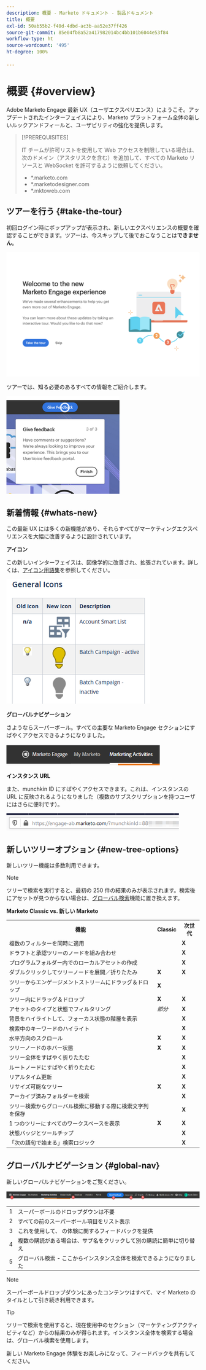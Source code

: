 ```yaml
---
description: 概要 - Marketo ドキュメント - 製品ドキュメント
title: 概要
exl-id: 50ab55b2-f40d-4dbd-ac3b-aa52e37ff426
source-git-commit: 85e04fb8a52a417982014bc4bb101b6044e53f84
workflow-type: ht
source-wordcount: '495'
ht-degree: 100%

---
```


# 概要 {#overview}

Adobe Marketo Engage 最新 UX（ユーザエクスペリエンス）にようこそ。アップデートされたインターフェイスにより、Marketo プラットフォーム全体の新しいルックアンドフィールと、ユーザビリティの強化を提供します。

>[!PREREQUISITES]
>
>IT チームが許可リストを使用して Web アクセスを制限している場合は、次のドメイン（アスタリスクを含む）を追加して、すべての Marketo リソースと WebSocket を許可するように依頼してください。
>
>* *.marketo.com
>* *.marketodesigner.com
>* *.mktoweb.com


## ツアーを行う {#take-the-tour}

初回ログイン時にポップアップが表示され、新しいエクスペリエンスの概要を確認することができます。ツアーは、今スキップして後でおこなうことは&#x200B;**できません**。

![](assets/overview-1.png)

ツアーでは、知る必要のあるすべての情報をご紹介します。

![](assets/overview-2.png)

## 新着情報 {#whats-new}

この最新 UX には多くの新機能があり、それらすべてがマーケティングエクスペリエンスを大幅に改善するように設計されています。

**アイコン**

この新しいインターフェイスは、図像学的に改善され、拡張されています。詳しくは、[アイコン用語集](/help/marketo/product-docs/marketo-engage-modern-ux/icon-glossary.md)を参照してください。

![](assets/overview-new-icons.png)

**グローバルナビゲーション**

さようならスーパーボール。すべての主要な Marketo Engage セクションにすばやくアクセスできるようになりました。

![](assets/overview-5.png)

**インスタンス URL**

また、munchkin ID にすばやくアクセスできます。これは、インスタンスの URL に反映されるようになりました（複数のサブスクリプションを持つユーザにはさらに便利です）。

![](assets/overview-6.png)

## 新しいツリーオプション {#new-tree-options}

新しいツリー機能は多数利用できます。

>[!NOTE]
>
>ツリーで検索を実行すると、最初の 250 件の結果のみが表示されます。検索後にアセットが見つからない場合は、[グローバル検索](/help/marketo/product-docs/marketo-engage-modern-ux/using-the-global-search.md)機能に置き換えます。

**Marketo Classic vs. 新しい Marketo**

<table> 
 <tbody>
  <tr>
   <th>機能</th> 
   <th>Classic</th> 
   <th>次世代</th> 
  </tr>
  <tr>
   <td>複数のフィルターを同時に適用</td> 
   <td></td> 
   <td><strong>X</strong></td>  
  </tr>
  <tr>
   <td>ドラフトと承認ツリーのノードを組み合わせ</td> 
   <td></td> 
   <td><strong>X</strong></td> 
  </tr>
  <tr>
   <td>プログラムフォルダー内でのローカルアセットの作成</td> 
   <td></td> 
   <td><strong>X</strong></td> 
  </tr>
  <tr>
   <td>ダブルクリックしてツリーノードを展開／折りたたみ</td> 
   <td><strong>X</strong></td> 
   <td><strong>X</strong></td>  
  </tr>
  <tr>
   <td>ツリーからエンゲージメントストリームにドラッグ＆ドロップ</td> 
   <td><strong>X</strong></td> 
   <td></td> 
  </tr>
  <tr>
   <td>ツリー内にドラッグ＆ドロップ</td> 
   <td><strong>X</strong></td> 
   <td><strong>X</strong></td> 
  </tr>
  <tr>
   <td>アセットのタイプと状態でフィルタリング</td> 
   <td><i>部分</i></td> 
   <td><strong>X</strong></td>  
  </tr>
  <tr>
   <td>背景をハイライトして、フォーカス状態の階層を表示</td> 
   <td></td> 
   <td><strong>X</strong></td> 
  </tr>
  <tr>
   <td>検索中のキーワードのハイライト</td> 
   <td></td> 
   <td><strong>X</strong></td> 
  </tr>
  <tr>
   <td>水平方向のスクロール</td> 
   <td><strong>X</strong></td> 
   <td><strong>X</strong></td>  
  </tr>
  <tr>
   <td>ツリーノードのホバー状態</td> 
   <td><strong>X</strong></td> 
   <td><strong>X</strong></td> 
  </tr>
  <tr>
   <td>ツリー全体をすばやく折りたたむ</td> 
   <td></td> 
   <td><strong>X</strong></td> 
  </tr>
  <tr>
   <td>ルートノードにすばやく折りたたむ</td> 
   <td></td> 
   <td><strong>X</strong></td>  
  </tr>
  <tr>
   <td>リアルタイム更新</td> 
   <td></td> 
   <td><strong>X</strong></td> 
  </tr>
  <tr>
   <td>リサイズ可能なツリー</td> 
   <td><strong>X</strong></td> 
   <td><strong>X</strong></td> 
  </tr>
  <tr>
   <td>アーカイブ済みフォルダーを検索</td> 
   <td></td> 
   <td><strong>X</strong></td>  
  </tr>
  <tr>
   <td>ツリー検索からグローバル検索に移動する際に検索文字列を保存</td> 
   <td></td> 
   <td><strong>X</strong></td> 
  </tr>
  <tr>
   <td>1 つのツリーにすべてのワークスペースを表示</td> 
   <td><strong>X</strong></td> 
   <td><strong>X</strong></td> 
  </tr>
  <tr>
   <td>状態バッジとツールチップ</td> 
   <td></td> 
   <td><strong>X</strong></td>  
  </tr>
  <tr>
   <td>「次の語句で始まる」検索ロジック</td> 
   <td></td> 
   <td><strong>X</strong></td> 
  </tr>
 </tbody>
</table>

## グローバルナビゲーション {#global-nav}

新しいグローバルナビゲーションをご覧ください。

![](assets/overview-7.png)

<table> 
 <tbody>
  <tr>
   <td>1</td> 
   <td>スーパーボールのドロップダウンは不要</td> 
  </tr>
  <tr>
   <td>2</td> 
   <td>すべての前のスーパーボール項目をリスト表示</td> 
  </tr>
  <tr>
   <td>3</td> 
   <td>これを使用して、 の体験に関するフィードバックを提供</td> 
  </tr>
  <tr>
   <td>4</td> 
   <td>複数の購読がある場合は、サブ名をクリックして別の購読に簡単に切り替え</td> 
  </tr>
  <tr>
   <td>5</td> 
   <td>グローバル検索 - ここからインスタンス全体を検索できるようになりました</td> 
  </tr>
 </tbody>
</table>

>[!NOTE]
>
>スーパーボールドロップダウンにあったコンテンツはすべて、マイ Marketo のタイルとして引き続き利用できます。

>[!TIP]
>
>ツリーで検索を使用すると、現在使用中のセクション（マーケティングアクティビティなど）からの結果のみが得られます。インスタンス全体を検索する場合は、グローバル検索を使用します。

新しい Marketo Engage 体験をお楽しみになって、フィードバックを共有してください。
